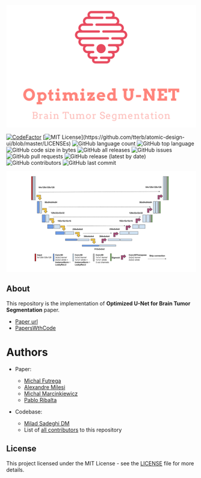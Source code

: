 ![logo](logo.png)

[![CodeFactor](https://www.codefactor.io/repository/github/everlookneversee/optimized-u-net/badge)](https://www.codefactor.io/repository/github/everlookneversee/optimized-u-net)
[![MIT License](https://img.shields.io/apm/l/atomic-design-ui.svg?)](https://github.com/tterb/atomic-design-ui/blob/master/LICENSEs)
![GitHub language count](https://img.shields.io/github/languages/count/EverLookNeverSee/Optimized-U-Net)
![GitHub top language](https://img.shields.io/github/languages/top/EverLookNeverSee/Optimized-U-Net)
![GitHub code size in bytes](https://img.shields.io/github/languages/code-size/EverLookNeverSee/Optimized-U-Net)
![GitHub all releases](https://img.shields.io/github/downloads/EverLookNeverSee/Optimized-U-Net/total)
![GitHub issues](https://img.shields.io/github/issues-raw/EverLookNeverSee/Optimized-U-Net)
![GitHub pull requests](https://img.shields.io/github/issues-pr-raw/EverLookNeverSee/Optimized-U-Net)
![GitHub release (latest by date)](https://img.shields.io/github/v/release/EverLookNeverSee/Optimized-U-Net)
![GitHub contributors](https://img.shields.io/github/contributors/EverLookNeverSee/Optimized-U-Net)
![GitHub last commit](https://img.shields.io/github/last-commit/EverLookNeverSee/Optimized-U-Net)

![unet architecture](U-Net_Diagram.png)


## About
This repository is the implementation of **Optimized U-Net for Brain Tumor Segmentation** paper.  
* [Paper url](https://arxiv.org/abs/2110.03352#)
* [PapersWthCode](https://paperswithcode.com/paper/optimized-u-net-for-brain-tumor-segmentation)


# Authors
* Paper:
    * [Michal Futrega](mailto:mfutrega@nvidia.com)
    * [Alexandre Milesi](mailto:alexandrem@nvidia.com)
    * [Michal Marcinkiewicz](mailto:michalm@nvidia.com)
    * [Pablo Ribalta](mailto:pribalta@nvidia.com)

* Codebase:
    * [Milad Sadeghi DM](https://github.com/EverLookNeverSee)
    * List of [all contributors](https://github.com/EverLookNeverSee/Optimized-U-Net/graphs/contributors) to this repository


## License
This project licensed under the MIT License - see the [LICENSE](LICENSE) file for more details.
